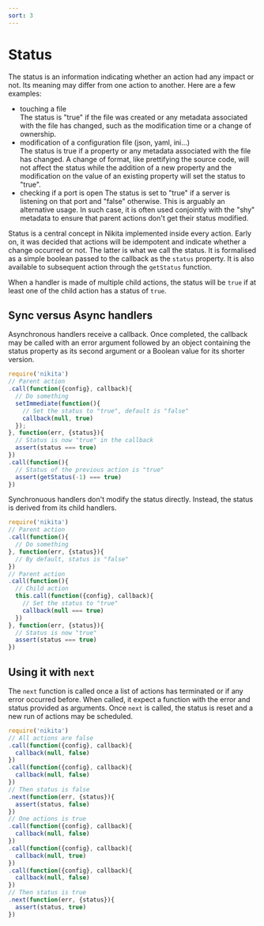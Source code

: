 ```yaml
---
sort: 3
---
```


# Status

The status is an information indicating whether an action had any impact or not. Its meaning may differ from one action to another. Here are a few examples:

- touching a file   
  The status is "true" if the file was created or any metadata associated with the file has changed, such as the modification time or a change of ownership.
- modification of a configuration file (json, yaml, ini...)   
  The status is true if a property or any metadata associated with the file has changed. A change of format, like prettifying the source code, will not affect the status while the addition of a new property and the modification on the value of an existing property will set the status to "true".
- checking if a port is open
  The status is set to "true" if a server is listening on that port and "false" otherwise. This is arguably an alternative usage. In such case, it is often used conjointly with the "shy" metadata to ensure that parent actions don't get their status modified.

Status is a central concept in Nikita implemented inside every action. Early on, it was decided that actions will be idempotent and indicate whether a change occurred or not. The latter is what we call the status. It is formalised as a simple boolean passed to the callback as the `status` property. It is also available to subsequent action through the `getStatus` function.

When a handler is made of multiple child actions, the status will be `true` if at least one of the child action has a status of `true`.

## Sync versus Async handlers

Asynchronous handlers receive a callback. Once completed, the callback may be called with an error argument followed by an object containing the status property as its second argument or a Boolean value for its shorter version.

```javascript
require('nikita')
// Parent action
.call(function({config}, callback){
  // Do something
  setImmediate(function(){
    // Set the status to "true", default is "false"
    callback(null, true)
  });
}, function(err, {status}){
  // Status is now "true" in the callback
  assert(status === true)
})
.call(function(){
  // Status of the previous action is "true"
  assert(getStatus(-1) === true)
})
```

Synchronuous handlers don't modify the status directly. Instead, the status is derived from its child handlers.

```javascript
require('nikita')
// Parent action
.call(function(){
  // Do something
}, function(err, {status}){
  // By default, status is "false"
})
// Parent action
.call(function(){
  // Child action
  this.call(function({config}, callback){
    // Set the status to "true"
    callback(null === true)
  })
}, function(err, {status}){
  // Status is now "true"
  assert(status === true)
})
```

## Using it with `next`

The `next` function is called once a list of actions has terminated or if any error occurred before. When called, it expect a function with the error and status provided as arguments. Once `next` is called, the status is reset and a new run of actions may be scheduled.

```js
require('nikita')
// All actions are false
.call(function({config}, callback){
  callback(null, false)
})
.call(function({config}, callback){
  callback(null, false)
})
// Then status is false
.next(function(err, {status}){
  assert(status, false)
})
// One actions is true
.call(function({config}, callback){
  callback(null, false)
})
.call(function({config}, callback){
  callback(null, true)
})
.call(function({config}, callback){
  callback(null, false)
})
// Then status is true
.next(function(err, {status}){
  assert(status, true)
})
```

